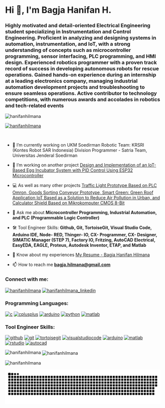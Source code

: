 <h1 align="left">Hi 👋, I'm Bagja Hanifan H.</h1>
<h3 align="left">Highly motivated and detail-oriented Electrical Engineering student specializing in Instrumentation and Control Engineering. Proficient in analyzing and designing systems in automation, instrumentation, and IoT, with a strong understanding of concepts such as microcontroller programming, sensor interfacing, PLC programming, and HMI design. Experienced robotics programmer with a proven track record of success in developing autonomous robots for rescue operations. Gained hands-on experience during an internship at a leading electronics company, managing industrial automation development projects and troubleshooting to ensure seamless operations. Active contributor to technology competitions, with numerous awards and accolades in robotics and tech-related events</h3>

<p align="left"> <img src="https://komarev.com/ghpvc/?username=hanifanhilmana&label=Profile%20views&color=0e75b6&style=flat" alt="hanifanhilmana" /> </p>

<p align="left"> <a href="https://github.com/ryo-ma/github-profile-trophy"><img src="https://github-profile-trophy.vercel.app/?username=hanifanhilmana&row=1&column=5&theme=darkhub" alt="hanifanhilmana" /></a> </p>

<p align="left"> <a href="https://twitter.com/" target="blank"><img src="https://img.shields.io/twitter/follow/?logo=twitter&style=for-the-badge" alt="" /></a> </p>

- 🤖 I’m currently working on UKM Soedirman Robotic Team: KRSRI (Kontes Robot SAR Indonesia) Division Programmer - Satria Team, Universitas Jenderal Soedirman

- 🐣 I’m working on another project [Design and Implementation of an IoT-Based Egg Incubator System with PID Control Using ESP32 Microcontroller](https://github.com/hanifanhilmana/EggIncubator_SmartLivestock.git)

- 💻 As well as many other projects [Traffic Light Prototype Based on PLC Omron, Goods Sorting Conveyor Prototype, Smart Green: Green Roof Application IoT Based as a Solution to Reduce Air Pollution in Urban, and Calculator Shield Based on Mikrokomputer CMOS 8-Bit](https://github.com/hanifanhilmana?tab=repositories)

- 💬 Ask me about **Microcontroller Programming, Industrial Automation, and PLC (Programmable Logic Controller)**

- 🛠 Tool Engineer Skills: **Github, Git, TortoiseGit, Visual Studio Code, Arduino IDE, Node- RED, Thinger- IO, CX- Programmer, CX- Designer, SIMATIC Manager (STEP 7), Factory IO, Fritzing, AutoCAD Electrical, EasyEDA, EAGLE, Proteus, Autodesk Inventor, ETAP, and Matlab**

- 📄 Know about my experiences [My Resume - Bagja Hanifan Hilmana](https://drive.google.com/file/d/1I4c93hV_rI2aOrid08xiPSHF0C3M5e9-/view?usp=sharing)
  
- 📫 How to reach me **bagja.hilmana@gmail.com**

<h3 align="left">Connect with me:</h3>
<p align="left">
  <a href="https://instagram.com/hanifanhilmana" target="blank"><img align="center" src="https://raw.githubusercontent.com/rahuldkjain/github-profile-readme-generator/master/src/images/icons/Social/instagram.svg" alt="hanifanhilmana" height="35" width="40" /></a>
  <a href="https://www.linkedin.com/in/bagja-hilmana/" target="blank"><img align="center" src="https://upload.wikimedia.org/wikipedia/commons/8/81/LinkedIn_icon.svg" alt="hanifanhilmana_linkedin" height="35" width="40" /></a>
</p>

<h3 align="left">Programming Languages:</h3>
<p align="left"> 
  <a href="https://www.w3schools.com/c/" target="_blank" rel="noreferrer"><img src="https://cdn.jsdelivr.net/gh/devicons/devicon/icons/c/c-original.svg" alt="c" width="40" height="40" /></a> 
  <a href="https://www.w3schools.com/cpp/" target="_blank" rel="noreferrer"><img src="https://cdn.jsdelivr.net/gh/devicons/devicon/icons/cplusplus/cplusplus-original.svg" alt="cplusplus" width="40" height="40" /></a> 
  <a href="https://www.arduino.cc/" target="_blank" rel="noreferrer"><img src="https://upload.wikimedia.org/wikipedia/commons/8/87/Arduino_Logo.svg" alt="arduino" width="50" height="38" /></a> 
  <a href="https://www.python.org" target="_blank" rel="noreferrer"> <img src="https://cdn.jsdelivr.net/gh/devicons/devicon/icons/python/python-original.svg" alt="python" width="40" height="40" /></a>
  <a href="https://www.mathworks.com/" target="_blank" rel="noreferrer"><img src="https://cdn.jsdelivr.net/gh/devicons/devicon/icons/matlab/matlab-original.svg" alt="matlab" width="40" height="40" /></a> 
</p>


<h3 align="left">Tool Engineer Skills:</h3>
<p align="left"> 
  <a href="https://github.com/hanifanhilmana/" target="_blank" rel="noreferrer"><img src="https://cdn.jsdelivr.net/gh/devicons/devicon/icons/github/github-original.svg" alt="github" width="40" height="40" /></a> 
  <a href="https://git-scm.com/" target="_blank" rel="noreferrer"><img src="https://cdn.jsdelivr.net/gh/devicons/devicon/icons/git/git-original.svg" alt="git" width="40" height="40" /></a> 
  <a href="https://tortoisegit.org/about/" target="_blank" rel="noreferrer"><img src="https://cdn.jsdelivr.net/gh/devicons/devicon/icons/tortoisegit/tortoisegit-original.svg" alt="tortoisegit" width="40" height="40" /></a> 
  <a href="https://code.visualstudio.com/" target="_blank" rel="noreferrer"><img src="https://cdn.jsdelivr.net/gh/devicons/devicon/icons/vscode/vscode-original.svg" alt="visualstudiocode" width="40" height="40" /></a> 
  <a href="https://www.arduino.cc/" target="_blank" rel="noreferrer"><img src="https://cdn.worldvectorlogo.com/logos/arduino-1.svg" alt="arduino" width="40" height="40" /></a> 
  <a href="https://www.mathworks.com/" target="_blank" rel="noreferrer"><img src="https://cdn.jsdelivr.net/gh/devicons/devicon/icons/matlab/matlab-original.svg" alt="matlab" width="40" height="40" /></a> 
  <a href="https://posit.co/products/open-source/" target="_blank" rel="noreferrer"><img src="https://cdn.jsdelivr.net/gh/devicons/devicon/icons/rstudio/rstudio-original.svg" alt="rstudio" width="40" height="40" /></a> 
  <a href="https://www.autodesk.com/asean/products/autocad/overview?term=1-YEAR&tab=subscription" target="_blank" rel="noreferrer"><img src="https://skillicons.dev/icons?i=autocad" alt="autocad" width="40" height="40" /></a> 
</p>

<p><img align="left" src="https://github-readme-stats.vercel.app/api/top-langs?username=hanifanhilmana&show_icons=true&locale=en&layout=compact" alt="hanifanhilmana" /></p>

<p>&nbsp;<img align="center" src="https://github-readme-stats.vercel.app/api?username=hanifanhilmana&show_icons=true&locale=en" alt="hanifanhilmana" /></p>

<p><img align="center" src="https://github-readme-streak-stats.herokuapp.com/?user=hanifanhilmana&" alt="hanifanhilmana" /></p>

<img src="https://raw.githubusercontent.com/hanifanhilmana/hanifanhilmana/output/snake.svg" alt="Snake animation" />
